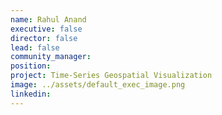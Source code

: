 ```yaml
---
name: Rahul Anand
executive: false
director: false
lead: false
community_manager:   
position: 
project: Time-Series Geospatial Visualization
image: ../assets/default_exec_image.png
linkedin: 
---
```

